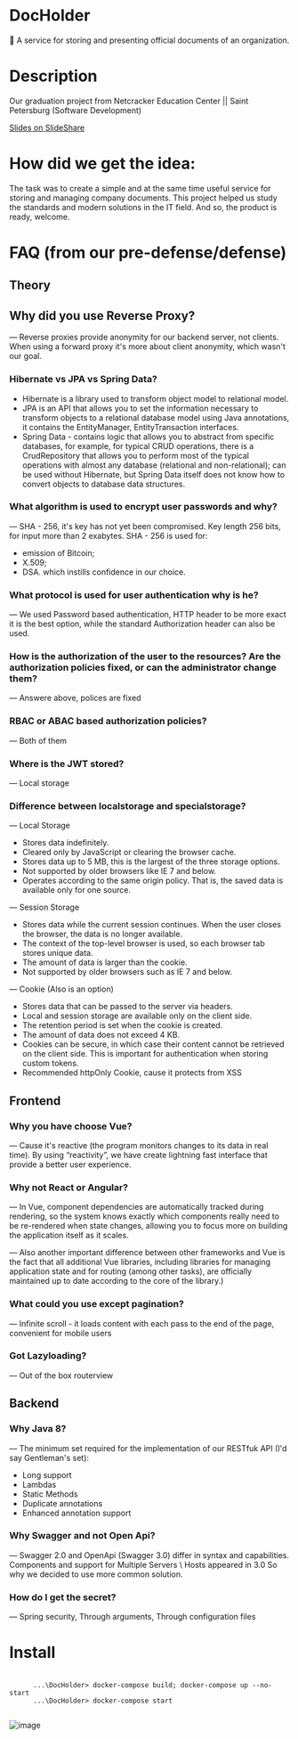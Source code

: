 # DocHolder
📜 A service for storing and presenting official documents of an organization.

# Description
Our graduation project from Netcracker Education Center || Saint Petersburg (Software Development)

[Slides on SlideShare](https://www.slideshare.net/ssuserfa68c1/docholder)


# How did we get the idea:
The task was to create a simple and at the same time
useful service for storing and managing company documents.
This project helped us study the standards and modern solutions
in the IT field. And so, the product is ready, welcome.

# FAQ (from our pre-defense/defense)
## Theory
## Why did you use Reverse Proxy?
— Reverse proxies provide anonymity for our backend server, not clients.
When using a forward proxy it's more about client anonymity, which wasn't our goal. 

### Hibernate vs JPA vs Spring Data?
- Hibernate is a library used to transform object model to relational model.
- JPA is an API that allows you to set the information necessary to transform objects to a relational database model using Java annotations, it contains the EntityManager, EntityTransaction interfaces.
- Spring Data - contains logic that allows you to abstract from specific databases, for example, for typical CRUD operations, there is a CrudRepository that allows you to perform most of the typical operations with almost any database (relational and non-relational); can be used without Hibernate, but Spring Data itself does not know how to convert objects to database data structures.

### What algorithm is used to encrypt user passwords and why?
— SHA - 256, it's key has not yet been compromised. 
Key length 256 bits, for input more than 2 exabytes.
SHA - 256 is used for: 
- emission of Bitcoin;
- X.509;
- DSA.
which instills confidence in our choice.

### What protocol is used for user authentication why is he? 
— We used Password based authentication, HTTP header to be more exact
it is the best option, while the standard Authorization header can also be used.

### How is the authorization of the user to the resources? Are the authorization policies fixed, or can the administrator change them?
— Answere above, polices are fixed

### RBAC or ABAC based authorization policies?
— Both of them

### Where is the JWT stored? 
— Local storage

### Difference between localstorage and specialstorage?
— Local Storage
 * Stores data indefinitely.
 * Cleared only by JavaScript or clearing the browser cache.
 * Stores data up to 5 MB, this is the largest of the three storage options.
 * Not supported by older browsers like IE 7 and below.
 * Operates according to the same origin policy. That is, the saved data is available only for one source.

— Session Storage
 * Stores data while the current session continues. When the user closes the browser, the data is no longer available.
 * The context of the top-level browser is used, so each browser tab stores unique data.
 * The amount of data is larger than the cookie.
 * Not supported by older browsers such as IE 7 and below.

— Cookie (Also is an option)
* Stores data that can be passed to the server via headers.
* Local and session storage are available only on the client side.
* The retention period is set when the cookie is created.
* The amount of data does not exceed 4 KB.
* Cookies can be secure, in which case their content cannot be retrieved on the client side. This is important for authentication when storing custom tokens.
* Recommended httpOnly Cookie, cause it protects from XSS

## Frontend
### Why you have choose Vue?
— Cause it's reactive (the program monitors changes to its data in real time). 
By using “reactivity”, we have create lightning fast interface that provide a better user experience. 
### Why not React or Angular?
— In Vue, component dependencies are automatically tracked during rendering, 
so the system knows exactly which components really need to be re-rendered when state changes, allowing you to focus more on building the application itself as it scales.

— Also another important difference between other frameworks and Vue is the fact that all additional Vue libraries, 
including libraries for managing application state and for routing (among other tasks), 
are officially maintained up to date according to the core of the library.)

### What could you use except pagination?  
— Infinite scroll - it loads content with each pass to the end of the page, convenient for mobile users

### Got Lazyloading? 
— Out of the box routerview 

## Backend
### Why Java 8?
— The minimum set required for the implementation of our RESTfuk API (I'd say Gentleman's set):
- Long support
- Lambdas
- Static Methods
- Duplicate annotations
- Enhanced annotation support

### Why Swagger and not Open Api?
— Swagger 2.0 and OpenApi (Swagger 3.0) differ in syntax and capabilities. 
Components and support for Multiple Servers \ Hosts appeared in 3.0
So why we decided to use more common solution.

### How do I get the secret? 
— Spring security, Through arguments, Through configuration files

# Install
<pre>
   <code>
      ...\DocHolder> docker-compose build; docker-compose up --no-start  
      ...\DocHolder> docker-compose start    
   </code>
</pre>
![image](https://user-images.githubusercontent.com/47406394/110204994-2288af80-7e87-11eb-99db-463bc3974244.png)
